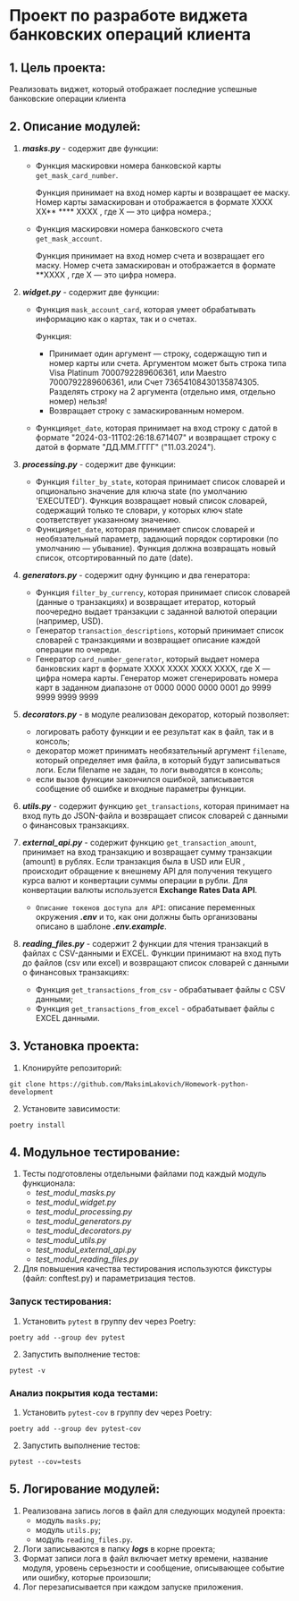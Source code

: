 # Проект по разработе виджета банковских операций клиента


## 1. Цель проекта:
Реализовать виджет, который отображает последние успешные банковские операции клиента


## 2. Описание модулей:

1. ***masks.py*** - содержит две функции:
   - Функция маскировки номера банковской карты `get_mask_card_number`.
   
        Функция принимает на вход номер карты и возвращает ее маску. Номер карты замаскирован и отображается в формате XXXX XX** **** XXXX , где X — это цифра номера.;
   - Функция маскировки номера банковского счета `get_mask_account`.
   
        Функция принимает на вход номер счета и возвращает его маску. Номер счета замаскирован и отображается в формате **XXXX , где X — это цифра номера.


2. ***widget.py*** - содержит две функции:
   - Функция `mask_account_card`, которая умеет обрабатывать информацию как о картах, так и о счетах.
   
        Функция:
     - Принимает один аргумент — строку, содержащую тип и номер карты или счета. Аргументом может быть строка типа Visa Platinum 7000792289606361, или Maestro 7000792289606361, или Счет 73654108430135874305. Разделять строку на 2 аргумента (отдельно имя, отдельно номер) нельзя!
     - Возвращает строку с замаскированным номером.
   - Функция`get_date`, которая принимает на вход строку с датой в формате "2024-03-11T02:26:18.671407" и возвращает строку с датой в формате "ДД.ММ.ГГГГ" ("11.03.2024").


3. ***processing.py*** - содержит две функции:
   - Функция `filter_by_state`, которая принимает список словарей и опционально значение для ключа state (по умолчанию 'EXECUTED'). Функция возвращает новый список словарей, содержащий только те словари, у которых ключ state соответствует указанному значению.
   - Функция`get_date`, которая принимает список словарей и необязательный параметр, задающий порядок сортировки (по умолчанию — убывание). Функция должна возвращать новый список, отсортированный по дате (date).


4. ***generators.py*** - содержит одну функцию и два генератора:
   - Функция `filter_by_currency`, которая принимает список словарей (данные о транзакциях) и возвращает итератор, который поочередно выдает транзакции с заданной валютой операции (например, USD).
   - Генератор `transaction_descriptions`, который принимает список словарей с транзакциями и возвращает описание каждой операции по очереди.
   - Генератор `card_number_generator`, который выдает номера банковских карт в формате XXXX XXXX XXXX XXXX, где X — цифра номера карты. Генератор может сгенерировать номера карт в заданном диапазоне от 0000 0000 0000 0001 до 9999 9999 9999 9999


5. ***decorators.py*** - в модуле реализован декоратор, который позволяет:
   - логировать работу функции и ее результат как в файл, так и в консоль;
   - декоратор может принимать необязательный аргумент `filename`, который определяет имя файла, в который будут записываться логи. Если filename не задан, то логи выводятся в консоль;
   - если вызов функции закончился ошибкой, записывается сообщение об ошибке и входные параметры функции.

    
6. ***utils.py*** - содержит функцию `get_transactions`, которая принимает на вход путь до JSON-файла и возвращает список словарей с данными о финансовых транзакциях.


7. ***external_api.py*** - содержит функцию `get_transaction_amount`, принимает на вход транзакцию и возвращает сумму транзакции (amount) в рублях. Если транзакция была в USD или EUR , происходит обращение к внешнему API для получения текущего курса валют и конвертации суммы операции в рубли. Для конвертации валюты используется **Exchange Rates Data API**.
    - `Описание токенов доступа для API`: описание переменных окружения ***.env*** и то, как они должны быть организованы описано в шаблоне ***.env.example***.


8. ***reading_files.py*** - содержит 2 функции для чтения транзакций в файлах с CSV-данными и EXCEL. Функции принимают на вход путь до файлов (csv или excel) и возвращают список словарей с данными о финансовых транзакциях:
   - Функция `get_transactions_from_csv` - обрабатывает файлы с CSV данными;
   - Функция `get_transactions_from_excel` - обрабатывает файлы с EXCEL данными.


## 3. Установка проекта:
1. Клонируйте репозиторий:
```
git clone https://github.com/MaksimLakovich/Homework-python-development
```

2. Установите зависимости:
```
poetry install
```


## 4. Модульное тестирование:

1. Тесты подготовлены отдельными файлами под каждый модуль функционала:
   - _test_modul_masks.py_
   - _test_modul_widget.py_
   - _test_modul_processing.py_
   - _test_modul_generators.py_
   - _test_modul_decorators.py_
   - _test_modul_utils.py_
   - _test_modul_external_api.py_
   - _test_modul_reading_files.py_
2. Для повышения качества тестирования используются фикстуры (файл: conftest.py) и параметризация тестов.

### Запуск тестирования:
1. Установить `pytest` в группу dev через Poetry:
```
poetry add --group dev pytest
```
2. Запустить выполнение тестов:
```
pytest -v
```

### Анализ покрытия кода тестами:
1. Установить `pytest-cov` в группу dev через Poetry:
```
poetry add --group dev pytest-cov
```
2. Запустить выполнение тестов:
```
pytest --cov=tests
```


## 5. Логирование модулей:

1. Реализована запись логов в файл для следующих модулей проекта:
   - модуль `masks.py`;
   - модуль `utils.py`;
   - модуль `reading_files.py`.
2. Логи записываются в папку ***logs*** в корне проекта;
3. Формат записи лога в файл включает метку времени, название модуля, уровень серьезности и сообщение, описывающее событие или ошибку, которые произошли; 
4. Лог перезаписывается при каждом запуске приложения.